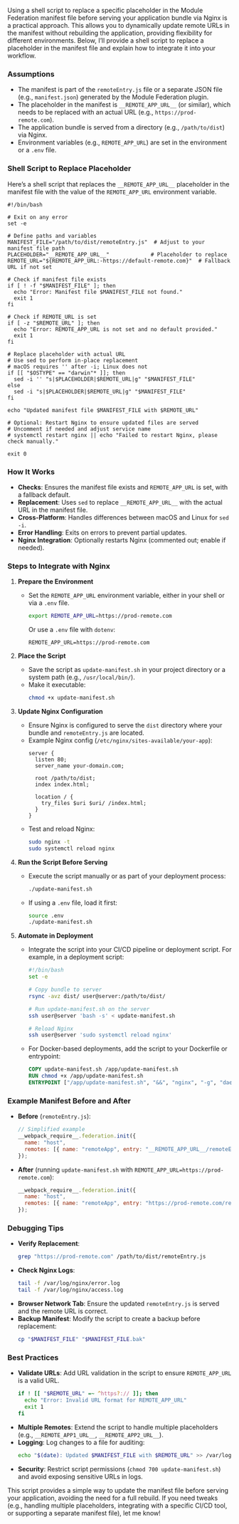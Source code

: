 Using a shell script to replace a specific placeholder in the Module Federation manifest file before serving your application bundle via Nginx is a practical approach. This allows you to dynamically update remote URLs in the manifest without rebuilding the application, providing flexibility for different environments. Below, I’ll provide a shell script to replace a placeholder in the manifest file and explain how to integrate it into your workflow.

### Assumptions
- The manifest is part of the `remoteEntry.js` file or a separate JSON file (e.g., `manifest.json`) generated by the Module Federation plugin.
- The placeholder in the manifest is `__REMOTE_APP_URL__` (or similar), which needs to be replaced with an actual URL (e.g., `https://prod-remote.com`).
- The application bundle is served from a directory (e.g., `/path/to/dist`) via Nginx.
- Environment variables (e.g., `REMOTE_APP_URL`) are set in the environment or a `.env` file.

### Shell Script to Replace Placeholder

Here’s a shell script that replaces the `__REMOTE_APP_URL__` placeholder in the manifest file with the value of the `REMOTE_APP_URL` environment variable.

```x-shellscript
#!/bin/bash

# Exit on any error
set -e

# Define paths and variables
MANIFEST_FILE="/path/to/dist/remoteEntry.js"  # Adjust to your manifest file path
PLACEHOLDER="__REMOTE_APP_URL__"             # Placeholder to replace
REMOTE_URL="${REMOTE_APP_URL:-https://default-remote.com}"  # Fallback URL if not set

# Check if manifest file exists
if [ ! -f "$MANIFEST_FILE" ]; then
  echo "Error: Manifest file $MANIFEST_FILE not found."
  exit 1
fi

# Check if REMOTE_URL is set
if [ -z "$REMOTE_URL" ]; then
  echo "Error: REMOTE_APP_URL is not set and no default provided."
  exit 1
fi

# Replace placeholder with actual URL
# Use sed to perform in-place replacement
# macOS requires '' after -i; Linux does not
if [[ "$OSTYPE" == "darwin"* ]]; then
  sed -i '' "s|$PLACEHOLDER|$REMOTE_URL|g" "$MANIFEST_FILE"
else
  sed -i "s|$PLACEHOLDER|$REMOTE_URL|g" "$MANIFEST_FILE"
fi

echo "Updated manifest file $MANIFEST_FILE with $REMOTE_URL"

# Optional: Restart Nginx to ensure updated files are served
# Uncomment if needed and adjust service name
# systemctl restart nginx || echo "Failed to restart Nginx, please check manually."

exit 0
```

### How It Works
- **Checks**: Ensures the manifest file exists and `REMOTE_APP_URL` is set, with a fallback default.
- **Replacement**: Uses `sed` to replace `__REMOTE_APP_URL__` with the actual URL in the manifest file.
- **Cross-Platform**: Handles differences between macOS and Linux for `sed -i`.
- **Error Handling**: Exits on errors to prevent partial updates.
- **Nginx Integration**: Optionally restarts Nginx (commented out; enable if needed).

### Steps to Integrate with Nginx

1. **Prepare the Environment**
   - Set the `REMOTE_APP_URL` environment variable, either in your shell or via a `.env` file.
     ```bash
     export REMOTE_APP_URL=https://prod-remote.com
     ```
     Or use a `.env` file with `dotenv`:
     ```env
     REMOTE_APP_URL=https://prod-remote.com
     ```

2. **Place the Script**
   - Save the script as `update-manifest.sh` in your project directory or a system path (e.g., `/usr/local/bin/`).
   - Make it executable:
     ```bash
     chmod +x update-manifest.sh
     ```

3. **Update Nginx Configuration**
   - Ensure Nginx is configured to serve the `dist` directory where your bundle and `remoteEntry.js` are located.
   - Example Nginx config (`/etc/nginx/sites-available/your-app`):
     ```nginx
     server {
       listen 80;
       server_name your-domain.com;

       root /path/to/dist;
       index index.html;

       location / {
         try_files $uri $uri/ /index.html;
       }
     }
     ```
   - Test and reload Nginx:
     ```bash
     sudo nginx -t
     sudo systemctl reload nginx
     ```

4. **Run the Script Before Serving**
   - Execute the script manually or as part of your deployment process:
     ```bash
     ./update-manifest.sh
     ```
   - If using a `.env` file, load it first:
     ```bash
     source .env
     ./update-manifest.sh
     ```

5. **Automate in Deployment**
   - Integrate the script into your CI/CD pipeline or deployment script. For example, in a deployment script:
     ```bash
     #!/bin/bash
     set -e

     # Copy bundle to server
     rsync -avz dist/ user@server:/path/to/dist/

     # Run update-manifest.sh on the server
     ssh user@server 'bash -s' < update-manifest.sh

     # Reload Nginx
     ssh user@server 'sudo systemctl reload nginx'
     ```

   - For Docker-based deployments, add the script to your Dockerfile or entrypoint:
     ```Dockerfile
     COPY update-manifest.sh /app/update-manifest.sh
     RUN chmod +x /app/update-manifest.sh
     ENTRYPOINT ["/app/update-manifest.sh", "&&", "nginx", "-g", "daemon off;"]
     ```

### Example Manifest Before and After
- **Before** (`remoteEntry.js`):
  ```javascript
  // Simplified example
  __webpack_require__.federation.init({
    name: "host",
    remotes: [{ name: "remoteApp", entry: "__REMOTE_APP_URL__/remoteEntry.js" }],
  });
  ```

- **After** (running `update-manifest.sh` with `REMOTE_APP_URL=https://prod-remote.com`):
  ```javascript
  __webpack_require__.federation.init({
    name: "host",
    remotes: [{ name: "remoteApp", entry: "https://prod-remote.com/remoteEntry.js" }],
  });
  ```

### Debugging Tips
- **Verify Replacement**:
  ```bash
  grep "https://prod-remote.com" /path/to/dist/remoteEntry.js
  ```
- **Check Nginx Logs**:
  ```bash
  tail -f /var/log/nginx/error.log
  tail -f /var/log/nginx/access.log
  ```
- **Browser Network Tab**: Ensure the updated `remoteEntry.js` is served and the remote URL is correct.
- **Backup Manifest**:
  Modify the script to create a backup before replacement:
  ```bash
  cp "$MANIFEST_FILE" "$MANIFEST_FILE.bak"
  ```

### Best Practices
- **Validate URLs**: Add URL validation in the script to ensure `REMOTE_APP_URL` is a valid URL.
  ```bash
  if ! [[ "$REMOTE_URL" =~ ^https?:// ]]; then
    echo "Error: Invalid URL format for REMOTE_APP_URL"
    exit 1
  fi
  ```
- **Multiple Remotes**: Extend the script to handle multiple placeholders (e.g., `__REMOTE_APP1_URL__`, `__REMOTE_APP2_URL__`).
- **Logging**: Log changes to a file for auditing:
  ```bash
  echo "$(date): Updated $MANIFEST_FILE with $REMOTE_URL" >> /var/log/manifest-updates.log
  ```
- **Security**: Restrict script permissions (`chmod 700 update-manifest.sh`) and avoid exposing sensitive URLs in logs.

This script provides a simple way to update the manifest file before serving your application, avoiding the need for a full rebuild. If you need tweaks (e.g., handling multiple placeholders, integrating with a specific CI/CD tool, or supporting a separate manifest file), let me know!
